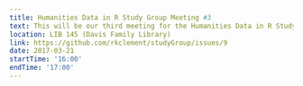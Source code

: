 ```yaml
---
title: Humanities Data in R Study Group Meeting #3
text: This will be our third meeting for the Humanities Data in R Study Group.
location: LIB 145 (Davis Family Library)
link: https://github.com/rkclement/studyGroup/issues/9
date: 2017-03-21
startTime: '16:00'
endTime: '17:00'
---
```

